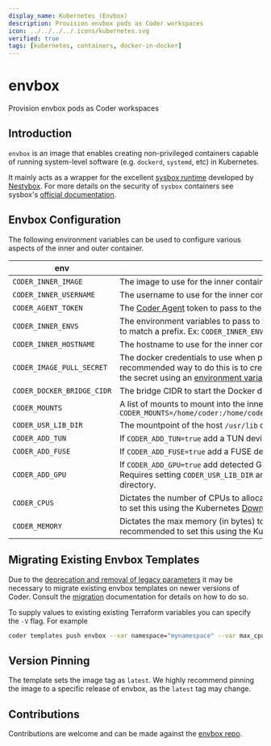 ```yaml
---
display_name: Kubernetes (Envbox)
description: Provision envbox pods as Coder workspaces
icon: ../../../../.icons/kubernetes.svg
verified: true
tags: [kubernetes, containers, docker-in-docker]
---
```


# envbox

Provision envbox pods as Coder workspaces

## Introduction

`envbox` is an image that enables creating non-privileged containers capable of running system-level software (e.g. `dockerd`, `systemd`, etc) in Kubernetes.

It mainly acts as a wrapper for the excellent [sysbox runtime](https://github.com/nestybox/sysbox/) developed by [Nestybox](https://www.nestybox.com/). For more details on the security of `sysbox` containers see sysbox's [official documentation](https://github.com/nestybox/sysbox/blob/master/docs/user-guide/security.md).

## Envbox Configuration

The following environment variables can be used to configure various aspects of the inner and outer container.

| env                        | usage                                                                                                                                                                                                                                                                                                                                                                                                                                                                           | required |
| -------------------------- | ------------------------------------------------------------------------------------------------------------------------------------------------------------------------------------------------------------------------------------------------------------------------------------------------------------------------------------------------------------------------------------------------------------------------------------------------------------------------------- | -------- |
| `CODER_INNER_IMAGE`        | The image to use for the inner container.                                                                                                                                                                                                                                                                                                                                                                                                                                       | True     |
| `CODER_INNER_USERNAME`     | The username to use for the inner container.                                                                                                                                                                                                                                                                                                                                                                                                                                    | True     |
| `CODER_AGENT_TOKEN`        | The [Coder Agent](https://coder.com/docs/about/architecture#agents) token to pass to the inner container.                                                                                                                                                                                                                                                                                                                                                                       | True     |
| `CODER_INNER_ENVS`         | The environment variables to pass to the inner container. A wildcard can be used to match a prefix. Ex: `CODER_INNER_ENVS=KUBERNETES_*,MY_ENV,MY_OTHER_ENV`                                                                                                                                                                                                                                                                                                                     | false    |
| `CODER_INNER_HOSTNAME`     | The hostname to use for the inner container.                                                                                                                                                                                                                                                                                                                                                                                                                                    | false    |
| `CODER_IMAGE_PULL_SECRET`  | The docker credentials to use when pulling the inner container. The recommended way to do this is to create an [Image Pull Secret](https://kubernetes.io/docs/tasks/configure-pod-container/pull-image-private-registry/#registry-secret-existing-credentials) and then reference the secret using an [environment variable](https://kubernetes.io/docs/tasks/inject-data-application/distribute-credentials-secure/#define-container-environment-variables-using-secret-data). | false    |
| `CODER_DOCKER_BRIDGE_CIDR` | The bridge CIDR to start the Docker daemon with.                                                                                                                                                                                                                                                                                                                                                                                                                                | false    |
| `CODER_MOUNTS`             | A list of mounts to mount into the inner container. Mounts default to `rw`. Ex: `CODER_MOUNTS=/home/coder:/home/coder,/var/run/mysecret:/var/run/mysecret:ro`                                                                                                                                                                                                                                                                                                                   | false    |
| `CODER_USR_LIB_DIR`        | The mountpoint of the host `/usr/lib` directory. Only required when using GPUs.                                                                                                                                                                                                                                                                                                                                                                                                 | false    |
| `CODER_ADD_TUN`            | If `CODER_ADD_TUN=true` add a TUN device to the inner container.                                                                                                                                                                                                                                                                                                                                                                                                                | false    |
| `CODER_ADD_FUSE`           | If `CODER_ADD_FUSE=true` add a FUSE device to the inner container.                                                                                                                                                                                                                                                                                                                                                                                                              | false    |
| `CODER_ADD_GPU`            | If `CODER_ADD_GPU=true` add detected GPUs and related files to the inner container. Requires setting `CODER_USR_LIB_DIR` and mounting in the hosts `/usr/lib/` directory.                                                                                                                                                                                                                                                                                                       | false    |
| `CODER_CPUS`               | Dictates the number of CPUs to allocate the inner container. It is recommended to set this using the Kubernetes [Downward API](https://kubernetes.io/docs/tasks/inject-data-application/environment-variable-expose-pod-information/#use-container-fields-as-values-for-environment-variables).                                                                                                                                                                                 | false    |
| `CODER_MEMORY`             | Dictates the max memory (in bytes) to allocate the inner container. It is recommended to set this using the Kubernetes [Downward API](https://kubernetes.io/docs/tasks/inject-data-application/environment-variable-expose-pod-information/#use-container-fields-as-values-for-environment-variables).                                                                                                                                                                          | false    |

## Migrating Existing Envbox Templates

Due to the [deprecation and removal of legacy parameters](https://coder.com/docs/templates/parameters#legacy)
it may be necessary to migrate existing envbox templates on newer versions of
Coder. Consult the [migration](https://coder.com/docs/templates/parameters#migration)
documentation for details on how to do so.

To supply values to existing existing Terraform variables you can specify the
`-V` flag. For example

```bash
coder templates push envbox --var namespace="mynamespace" --var max_cpus=2 --var min_cpus=1 --var max_memory=4 --var min_memory=1
```

## Version Pinning

The template sets the image tag as `latest`. We highly recommend pinning the image to a specific release of envbox, as the `latest` tag may change.

## Contributions

Contributions are welcome and can be made against the [envbox repo](https://github.com/coder/envbox).
